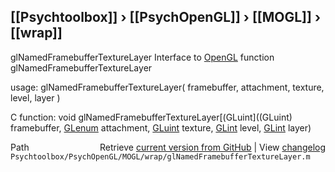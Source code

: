 ## [[Psychtoolbox]] &#8250; [[PsychOpenGL]] &#8250; [[MOGL]] &#8250; [[wrap]]

glNamedFramebufferTextureLayer  Interface to [OpenGL](OpenGL) function glNamedFramebufferTextureLayer  
  
usage:  glNamedFramebufferTextureLayer( framebuffer, attachment, texture, level, layer )  
  
C function:  void glNamedFramebufferTextureLayer[(GLuint]((GLuint) framebuffer, [GLenum](GLenum) attachment, [GLuint](GLuint) texture, [GLint](GLint) level, [GLint](GLint) layer)  




<div class="code_header" style="text-align:right;">
  <span style="float:left;">Path&nbsp;&nbsp;</span> <span class="counter">Retrieve <a href=
  "https://raw.github.com/Psychtoolbox-3/Psychtoolbox-3/beta/Psychtoolbox/PsychOpenGL/MOGL/wrap/glNamedFramebufferTextureLayer.m">current version from GitHub</a> | View <a href=
  "https://github.com/Psychtoolbox-3/Psychtoolbox-3/commits/beta/Psychtoolbox/PsychOpenGL/MOGL/wrap/glNamedFramebufferTextureLayer.m">changelog</a></span>
</div>
<div class="code">
  <code>Psychtoolbox/PsychOpenGL/MOGL/wrap/glNamedFramebufferTextureLayer.m</code>
</div>

